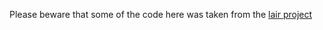 Please beware that some of the code here was taken from the [lair project](https://github.com/lair-framework)
